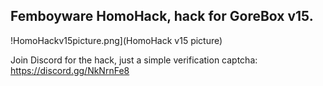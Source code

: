 ## Femboyware HomoHack, hack for GoreBox v15.

!HomoHackv15picture.png](HomoHack v15 picture)

Join Discord for the hack, just a simple verification captcha:
https://discord.gg/NkNrnFe8
